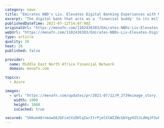 ```yaml
---
category: news
title: "Emirates NBD's Liv. Elevates Digital Banking Experiences with Microsoft Azure Cloud Services"
excerpt: "The digital bank that acts as a 'financial buddy' to its millennial clients is now powered by Microsoft Azure Cloud Services. The bank's Today landing page has a variety of technical integrations ..."
publishedDateTime: 2021-07-12T14:07:00Z
originalUrl: "https://menafn.com/1102436303/Emirates-NBDs-Liv-Elevates-Digital-Banking-Experiences-with-Microsoft-Azure-Cloud-Services&source=246"
webUrl: "https://menafn.com/1102436303/Emirates-NBDs-Liv-Elevates-Digital-Banking-Experiences-with-Microsoft-Azure-Cloud-Services&source=246"
type: article
quality: 26
heat: 26
published: false

provider:
  name: Middle East North Africa Financial Network
  domain: menafn.com

topics:
  - Azure

images:
  - url: "https://menafn.com/updates/pr/2021-07/12/M_2f39eimage_story.jpg"
    width: 1000
    height: 1000
    isCached: true

secured: "5kKum48rnmowG6JGFieCXzDHlqIwrItrPjmlXlWZZWcGbYgyHI5JLdHqJFSw8ogASRF3jiYPgSw+cmD4Rdq5oDvsi56Svr/9sBaxCET4CbLtWFEOQ+fyNTTPPqQO36lEZBZqnW0qh+LmgZjojtuO75czFarfFlCyXbgKAVuSz14Fnf2tiSjf+2N1BxbL35+/O6t7lzKPUrthlNLLEbWtxDPshOskIgaliHehEgYe68Vpd1+xOA0g2P7vaKV9SkMRx/aiFlhuZtWXImekv9KN4pZKQz3T6NNeiRwfrucuA/2um0TkitlvRDtszrqQVtwFrqzH8zdom/Uqfu0JmL7OpGl55MrbtnVxNRlLTJFmE5w=;/B4b+/rSk9PDiLLjnfWBtg=="
---
```


